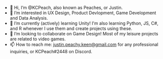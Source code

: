 - 👋 Hi, I’m @KCPeach, also known as Peaches, or Justin.
- 👀 I’m interested in UX Design, Product Devlopment, Game Development and Data Analysis.
- 🌱 I’m currently (actively) learning Unity! I'm also learning Python, JS, C#, and R whenever I use them and create projects using these. 
- 💞️ I’m looking to collaborate on Game Design! Most of my leisure projects are related to video games. 
- 📫 How to reach me: justin.peachy.keen@gmail.com for any professional inquiries, or KCPeach#2448 on Discord. 
